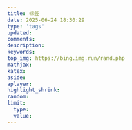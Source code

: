 ```yaml
---
title: 标签
date: 2025-06-24 18:30:29
type: 'tags'
updated:
comments:
description:
keywords:
top_img: https://bing.img.run/rand.php
mathjax:
katex:
aside:
aplayer:
highlight_shrink:
random:
limit:
  type:
  value:
---
```

